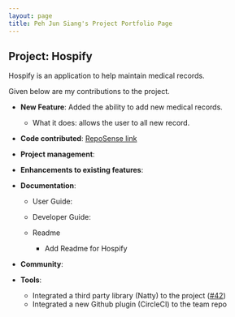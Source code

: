 ```yaml
---
layout: page
title: Peh Jun Siang's Project Portfolio Page
---
```


## Project: Hospify

Hospify is an application to help maintain medical records.

Given below are my contributions to the project.

* **New Feature**: Added the ability to add new medical records.
  * What it does: allows the user to all new record.

* **Code contributed**: [RepoSense link]()

* **Project management**:

* **Enhancements to existing features**:

* **Documentation**:
  * User Guide:
  * Developer Guide:
    
  * Readme   
    * Add Readme for Hospify

* **Community**:

* **Tools**:
  * Integrated a third party library (Natty) to the project ([\#42]())
  * Integrated a new Github plugin (CircleCI) to the team repo
